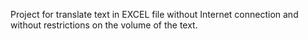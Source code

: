 Project for translate text in EXCEL file without Internet connection and without restrictions on the volume of the text.